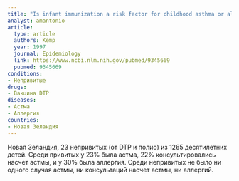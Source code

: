 ```yaml
---
title: "Is infant immunization a risk factor for childhood asthma or allergy?"
analyst: amantonio
article:
  type: article
  authors: Kemp
  year: 1997
  journal: Epidemiology
  link: https://www.ncbi.nlm.nih.gov/pubmed/9345669
  pubmed: 9345669
conditions:
- Непривитые
drugs:
- Вакцина DTP
diseases:
- Астма
- Аллергия
countries:
- Новая Зеландия
---
```


Новая Зеландия, 23 непривитых (от DTP и полио) из 1265 десятилетних детей. Среди привитых у 23% была астма, 22% консультировались насчет астмы, и у 30% была аллергия.
Среди непривитых не было ни одного случая астмы, ни консультаций насчет астмы, ни аллергий.
